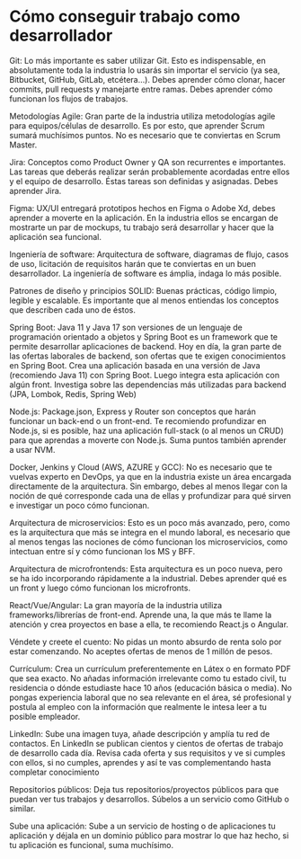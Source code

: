 # Cómo conseguir trabajo como desarrollador

Git: Lo más importante es saber utilizar Git. Esto es indispensable, en absolutamente toda la industria lo usarás sin importar el servicio (ya sea, Bitbucket, GitHub, GitLab, etcétera…). Debes aprender cómo clonar, hacer commits, pull requests y manejarte entre ramas. Debes aprender cómo funcionan los flujos de trabajos.

Metodologías Agile: Gran parte de la industria utiliza metodologías agile para equipos/células de desarrollo. Es por esto, que aprender Scrum sumará muchísimos puntos. No es necesario que te conviertas en Scrum Master.

Jira: Conceptos como Product Owner y QA son recurrentes e importantes. Las tareas que deberás realizar serán probablemente acordadas entre ellos y el equipo de desarrollo. Éstas tareas son definidas y asignadas. Debes aprender Jira.

Figma: UX/UI entregará prototipos hechos en Figma o Adobe Xd, debes aprender a moverte en la aplicación. En la industria ellos se encargan de mostrarte un par de mockups, tu trabajo será desarrollar y hacer que la aplicación sea funcional.

Ingeniería de software: Arquitectura de software, diagramas de flujo, casos de uso, licitación de requisitos harán que te conviertas en un buen desarrollador. La ingeniería de software es ámplia, indaga lo más posible.

Patrones de diseño y principios SOLID: Buenas prácticas, código limpio, legible y escalable. Es importante que al menos entiendas los conceptos que describen cada uno de éstos.

Spring Boot: Java 11 y Java 17 son versiones de un lenguaje de programación orientado a objetos y Spring Boot es un framework que te permite desarrollar aplicaciones de backend. Hoy en día, la gran parte de las ofertas laborales de backend, son ofertas que te exigen conocimientos en Spring Boot. Crea una aplicación basada en una versión de Java (recomiendo Java 11) con Spring Boot. Luego integra esta aplicación con algún front. Investiga sobre las dependencias más utilizadas para backend (JPA, Lombok, Redis, Spring Web)

Node.js: Package.json, Express y Router son conceptos que harán funcionar un back-end o un front-end. Te recomiendo profundizar en Node.js, si es posible, haz una aplicación full-stack (o al menos un CRUD) para que aprendas a moverte con Node.js. Suma puntos también aprender a usar NVM.

Docker, Jenkins y Cloud (AWS, AZURE y GCC): No es necesario que te vuelvas experto en DevOps, ya que en la industria existe un área encargada directamente de la arquitectura. Sin embargo, debes al menos llegar con la noción de qué corresponde cada una de ellas y profundizar para qué sirven e investigar un poco cómo funcionan.

Arquitectura de microservicios: Esto es un poco más avanzado, pero, como es la arquitectura que más se integra en el mundo laboral, es necesario que al menos tengas las nociones de cómo funcionan los microservicios, como intectuan entre sí y cómo funcionan los MS y BFF.

Arquitectura de microfrontends: Esta arquitectura es un poco nueva, pero se ha ido incorporando rápidamente a la industrial. Debes aprender qué es un front y luego cómo funcionan los microfronts.

React/Vue/Angular: La gran mayoría de la industria utiliza frameworks/librerías de front-end. Aprende una, la que más te llame la atención y crea proyectos en base a ella, te recomiendo React.js o Angular. 

Véndete y creete el cuento: No pidas un monto absurdo de renta solo por estar comenzando. No aceptes ofertas de menos de 1 millón de pesos.

Currículum: Crea un currículum preferentemente en Látex o en formato PDF que sea exacto. No añadas información irrelevante como tu estado civil, tu residencia o dónde estudiaste hace 10 años (educación básica o media). No pongas experiencia laboral que no sea relevante en el área, sé profesional y postula al empleo con la información que realmente le intesa leer a tu posible empleador.

LinkedIn: Sube una imagen tuya, añade descripción y amplía tu red de contactos. En LinkedIn se publican cientos y cientos de ofertas de trabajo de desarrollo cada día. Revisa cada oferta y sus requisitos y ve si cumples con ellos, si no cumples, aprendes y así te vas complementando hasta completar conocimiento

Repositorios públicos: Deja tus repositorios/proyectos públicos para que puedan ver tus trabajos y desarrollos. Súbelos a un servicio como GitHub o similar.

Sube una aplicación: Sube a un servicio de hosting o de aplicaciones tu aplicación y déjala en un dominio público para mostrar lo que haz hecho, si tu aplicación es funcional, suma muchísimo. 
